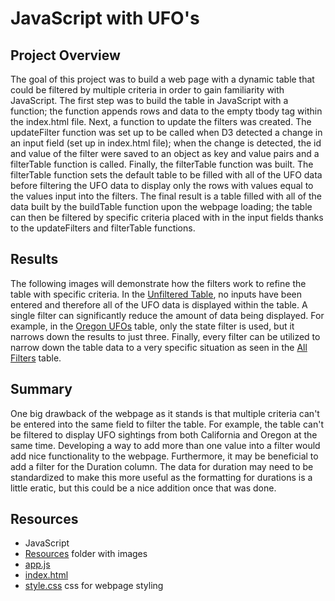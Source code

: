 # JavaScript with UFO's
## Project Overview
The goal of this project was to build a web page with a dynamic table that could be filtered by multiple criteria in order to gain familiarity with JavaScript.
The first step was to build the table in JavaScript with a function; the function appends rows and data to the empty tbody tag within the index.html file. Next, a function
to update the filters was created. The updateFilter function was set up to be called when D3 detected a change in an input field (set up in index.html file); when the change
is detected, the id and value of the filter were saved to an object as key and value pairs and a filterTable function is called. Finally, the filterTable function was built.
The filterTable function sets the default table to be filled with all of the UFO data before filtering the UFO data to display only the rows with values equal to the values 
input into the filters. The final result is a table filled with all of the data built by the buildTable function upon the webpage loading; the table can then be filtered
by specific criteria placed with in the input fields thanks to the updateFilters and filterTable functions. 
## Results
The following images will demonstrate how the filters work to refine the table with specific criteria. In the [Unfiltered Table](), no inputs have been entered and therefore
all of the UFO data is displayed within the table. A single filter can significantly reduce the amount of data being displayed. For example, in the [Oregon UFOs]() table, 
only the state filter is used, but it narrows down the results to just three. Finally, every filter can be utilized to narrow down the table data to a very specific situation
as seen in the [All Filters]() table. 
## Summary
One big drawback of the webpage as it stands is that multiple criteria can't be entered into the same field to filter the table. For example, the table can't be filtered to display
UFO sightings from both California and Oregon at the same time. Developing a way to add more than one value into a filter would add nice functionality to the webpage. Furthermore,
it may be beneficial to add a filter for the Duration column. The data for duration may need to be standardized to make this more useful as the formatting for durations is 
a little eratic, but this could be a nice addition once that was done. 
## Resources
* JavaScript
* [Resources]() folder with images
* [app.js]()
* [index.html]()
* [style.css]() css for webpage styling


